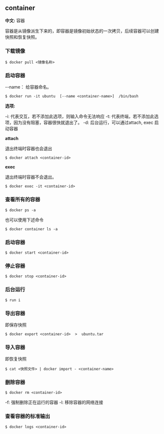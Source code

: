 ## container

**中文:** 容器

容器是从镜像派生下来的，即容器是镜像初始状态的一次拷贝，后续容器可以创建快照和恢复快照。

### 下载镜像

```
$ docker pull <镜像名称>
```

### 启动容器

--name： 给容器命名。
```
$ docker run -it ubuntu  [--name <container-name>]  /bin/bash  
```

**选项:**

-i: 代表交互，若不添加此选项，则输入命令无法响应
-t: 代表终端，若不添加此选项，因为没有阻塞，容器很快就退出了。 
-d: 后台运行，可以通过attach, exec 启动容器

**attach**

退出终端时容器也会退出
```
$ docker attach <container-id>
```

**exec**

退出终端时容器不会退出。
```
$ docker exec -it <container-id>
```

### 查看所有的容器

```
$ docker ps -a
```
也可以使用下述命令
```
$ docker container ls -a
```

### 启动容器

```
$ docker start <container-id>
```

### 停止容器

```
$ docker stop <container-id>
```

### 后台运行

```
$ run i
```

### 导出容器

即保存快照
```
$ docker export <container-id>  >  ubuntu.tar
```
### 导入容器

即恢复快照
```
$ cat <快照文件> | docker import - <container-name>
```

### 删除容器

```
$ docker rm <container-id>
```
-f: 强制删除正在运行的容器
-l: 移除容器的网络连接

### 查看容器的标准输出

```
$ docker logs <container-id>
```

